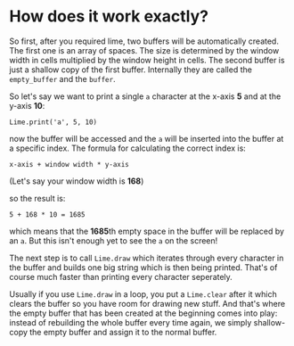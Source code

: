 # How does it work exactly?

So first, after you required lime, two buffers will be automatically created. The first one is an array of spaces. The size is determined by the window width in cells multiplied by the window height in cells. The second buffer is just a shallow copy of the first buffer.
Internally they are called the `empty_buffer` and the `buffer`.

So let's say we want to print a single `a` character at the x-axis **5** and at the y-axis **10**:

```crystal
Lime.print('a', 5, 10)
```

now the buffer will be accessed and the `a` will be inserted into the buffer at a specific index. The formula for calculating the correct index is:

```crystal
x-axis + window width * y-axis
```

(Let's say your window width is **168**)

so the result is:

```crystal
5 + 168 * 10 = 1685
```

which means that the **1685**th empty space in the buffer will be replaced by an `a`. But this isn't enough yet to see the `a` on the screen!

The next step is to call `Lime.draw` which iterates through every character in the buffer and builds one big string which is then being printed. That's of course much faster than printing every character seperately.

Usually if you use `Lime.draw` in a loop, you put a `Lime.clear` after it which clears the buffer so you have room for drawing new stuff. And that's where the empty buffer that has been created at the beginning comes into play: instead of rebuilding the whole buffer every time again, we simply shallow-copy the empty buffer and assign it to the normal buffer.
